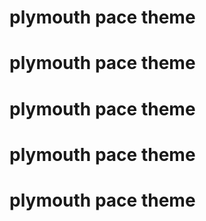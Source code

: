 # plymouth pace theme
# plymouth pace theme
# plymouth pace theme
# plymouth pace theme
# plymouth pace theme
